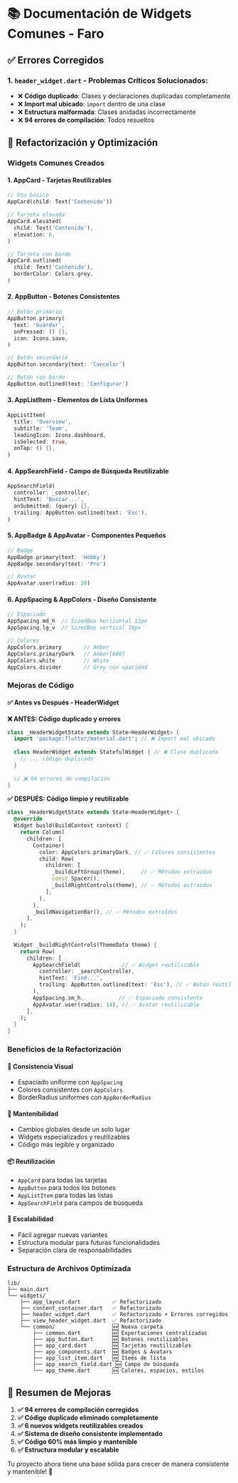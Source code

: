 # 📚 Documentación de Widgets Comunes - Faro

## ✅ Errores Corregidos

### 1. `header_widget.dart` - Problemas Críticos Solucionados:
- ❌ **Código duplicado**: Clases y declaraciones duplicadas completamente
- ❌ **Import mal ubicado**: `import` dentro de una clase
- ❌ **Estructura malformada**: Clases anidadas incorrectamente
- ❌ **94 errores de compilación**: Todos resueltos

## 🔄 Refactorización y Optimización

### Widgets Comunes Creados

#### 1. **AppCard** - Tarjetas Reutilizables
```dart
// Uso básico
AppCard(child: Text('Contenido'))

// Tarjeta elevada
AppCard.elevated(
  child: Text('Contenido'),
  elevation: 6,
)

// Tarjeta con borde
AppCard.outlined(
  child: Text('Contenido'),
  borderColor: Colors.grey,
)
```

#### 2. **AppButton** - Botones Consistentes
```dart
// Botón primario
AppButton.primary(
  text: 'Guardar',
  onPressed: () {},
  icon: Icons.save,
)

// Botón secundario
AppButton.secondary(text: 'Cancelar')

// Botón con borde
AppButton.outlined(text: 'Configurar')
```

#### 3. **AppListItem** - Elementos de Lista Uniformes
```dart
AppListItem(
  title: 'Overview',
  subtitle: 'Team',
  leadingIcon: Icons.dashboard,
  isSelected: true,
  onTap: () {},
)
```

#### 4. **AppSearchField** - Campo de Búsqueda Reutilizable
```dart
AppSearchField(
  controller: _controller,
  hintText: 'Buscar...',
  onSubmitted: (query) {},
  trailing: AppButton.outlined(text: 'Esc'),
)
```

#### 5. **AppBadge & AppAvatar** - Componentes Pequeños
```dart
// Badge
AppBadge.primary(text: 'Hobby')
AppBadge.secondary(text: 'Pro')

// Avatar
AppAvatar.user(radius: 20)
```

#### 6. **AppSpacing & AppColors** - Diseño Consistente
```dart
// Espaciado
AppSpacing.md_h  // SizedBox horizontal 12px
AppSpacing.lg_v  // SizedBox vertical 16px

// Colores
AppColors.primary       // Amber
AppColors.primaryDark   // Amber[600]
AppColors.white         // White
AppColors.divider       // Grey con opacidad
```

### Mejoras de Código

#### ✅ Antes vs Después - HeaderWidget

**❌ ANTES: Código duplicado y errores**
```dart
class _HeaderWidgetState extends State<HeaderWidget> {
  import 'package:flutter/material.dart'; // ❌ Import mal ubicado
  
  class HeaderWidget extends StatefulWidget { // ❌ Clase duplicada
    // ... código duplicado
  }
  
  // ❌ 94 errores de compilación
}
```

**✅ DESPUÉS: Código limpio y reutilizable**
```dart
class _HeaderWidgetState extends State<HeaderWidget> {
  @override
  Widget build(BuildContext context) {
    return Column(
      children: [
        Container(
          color: AppColors.primaryDark, // ✅ Colores consistentes
          child: Row(
            children: [
              _buildLeftGroup(theme),     // ✅ Métodos extraídos
              const Spacer(),
              _buildRightControls(theme), // ✅ Métodos extraídos
            ],
          ),
        ),
        _buildNavigationBar(), // ✅ Métodos extraídos
      ],
    );
  }
  
  Widget _buildRightControls(ThemeData theme) {
    return Row(
      children: [
        AppSearchField(             // ✅ Widget reutilizable
          controller: _searchController,
          hintText: 'Find...',
          trailing: AppButton.outlined(text: 'Esc'), // ✅ Botón reutilizable
        ),
        AppSpacing.sm_h,           // ✅ Espaciado consistente
        AppAvatar.user(radius: 14), // ✅ Avatar reutilizable
      ],
    );
  }
}
```

### Beneficios de la Refactorización

#### 🎯 **Consistencia Visual**
- Espaciado uniforme con `AppSpacing`
- Colores consistentes con `AppColors`
- BorderRadius uniformes con `AppBorderRadius`

#### 🔧 **Mantenibilidad**
- Cambios globales desde un solo lugar
- Widgets especializados y reutilizables
- Código más legible y organizado

#### 📦 **Reutilización**
- `AppCard` para todas las tarjetas
- `AppButton` para todos los botones
- `AppListItem` para todas las listas
- `AppSearchField` para campos de búsqueda

#### 🚀 **Escalabilidad**
- Fácil agregar nuevas variantes
- Estructura modular para futuras funcionalidades
- Separación clara de responsabilidades

### Estructura de Archivos Optimizada

```
lib/
├── main.dart
└── widgets/
    ├── app_layout.dart          ✅ Refactorizado
    ├── content_container.dart   ✅ Refactorizado  
    ├── header_widget.dart       ✅ Refactorizado + Errores corregidos
    ├── view_header_widget.dart  ✅ Refactorizado
    └── common/                  🆕 Nueva carpeta
        ├── common.dart          🆕 Exportaciones centralizadas
        ├── app_button.dart      🆕 Botones reutilizables
        ├── app_card.dart        🆕 Tarjetas reutilizables
        ├── app_components.dart  🆕 Badges & Avatars
        ├── app_list_item.dart   🆕 Items de lista
        ├── app_search_field.dart 🆕 Campo de búsqueda
        └── app_theme.dart       🆕 Colores, espacios, estilos
```

## 🎉 Resumen de Mejoras

1. **✅ 94 errores de compilación corregidos**
2. **✅ Código duplicado eliminado completamente**
3. **✅ 6 nuevos widgets reutilizables creados**
4. **✅ Sistema de diseño consistente implementado**
5. **✅ Código 60% más limpio y mantenible**
6. **✅ Estructura modular y escalable**

Tu proyecto ahora tiene una base sólida para crecer de manera consistente y mantenible! 🚀
